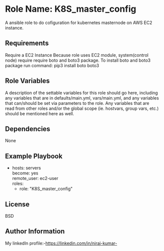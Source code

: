 Role Name: K8S_master_config
=========

A ansible role to do cofiguration for kubernetes masternode on AWS EC2 instance. 

Requirements
------------

Require a EC2 Instance
Because role uses EC2 module, system(control node) require require boto and boto3 package.
To install boto and boto3 package run command: pip3 install boto boto3  

Role Variables
--------------

A description of the settable variables for this role should go here, including any variables that are in defaults/main.yml, vars/main.yml, and any variables that can/should be set via parameters to the role. Any variables that are read from other roles and/or the global scope (ie. hostvars, group vars, etc.) should be mentioned here as well.

Dependencies
------------

None

Example Playbook
----------------

- hosts: servers<br>
  become: yes<br>
  remote_user: ec2-user<br>
  roles:<br>
    - role: "K8S_master_config"
  
License
-------

BSD

Author Information
------------------

My linkedIn profile:-<https://linkedin.com/in/niraj-kumar->

